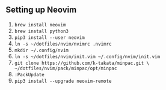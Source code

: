## Setting up Neovim

1. `brew install neovim`
2. `brew install python3`
3. `pip3 install --user neovim`
4. `ln -s ~/dotfiles/nvim/nvimrc .nvimrc`
5. `mkdir ~/.config/nvim`
6. `ln -s ~/dotfiles/nvim/init.vim ~/.config/nvim/init.vim`
7. `git clone https://github.com/k-takata/minpac.git \
    ~/dotfiles/nvim/pack/minpac/opt/minpac`
8. `:PackUpdate`
9. `pip3 install --upgrade neovim-remote`
